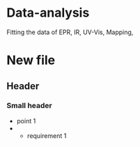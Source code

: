 # Data-analysis
Fitting the data of EPR, IR, UV-Vis, Mapping,


# New file 
## Header
### Small header 
* point 1 
* * requirement 1